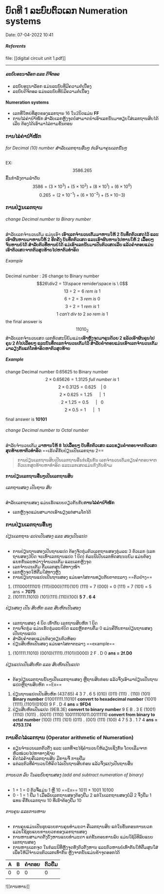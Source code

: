 #  ບົດທີ 1 ລະບົບຕົວເລກ Numeration systems
Date: 07-04-2022 10:41

##### Referents
file: [[digital circuit unit 1.pdf]]

-----------------
##### ລະບົບອະນາລັອກ ແລະ ດິຈິຕອລ 
- ລະບົບອະນາລັອກ ແມ່ນລະບົບທີ່ມີຄວາມຕໍ່ເນື່ອງ
- ລະບົບດິຈິຕອລ ແມ່ນລະບົບທີ່ບໍ່ມີຄວາມຕໍ່ເນື່ອງ

#### Numeration systems
*  ເລກທີ່ໃຫຍ່ທີ່ສຸດຂອງແລກຖານ 16 ໃນ2ບິດແມ່ນ **FF** 
* ການໄລ່ຄ່ານຳ້ໜັກ ສຳລັບເລກຫຼັງຈຸດບໍ່ສາມາດນຳເອົາເລກນັ້ນມາທຽບໃສ່ເລກຖານສິບໄດ້ເລີຍ ຕ້ອງໄດ້ເອົາມາໄລ່ຕາມຂັ້ນຕອນ

### ການໄລ່ຄ່ານຳ້ໜັກ
###### for Decimal (10) number ສຳລັບເລກຖານອື່ນໆ ກໍເອົາມາຄູນເລກນັ້ນໆ

  EX:
$$3586.265$$
ຂຶ້ນກຳລັງຕາມລຳດັບ
$$3586 = (3\times10^3)+(5\times10^2)+(8\times10^1)+(6\times10^0)$$
$$0.265 = (2\times10^{-1})+(6\times10^{-2})+(5\times10{-3})$$



### ການປ່ຽນເລກຖານ
###### change Decimal number to Binary number
<g>ສຳລັບເລກຈຳນວນເຕັມ ແມ່ນເອົາ</g> **ເອົາເລກຈຳນວນເຕັມມາຫານໃຫ້ 2 ບັນທຶກຕົວເສດໄວ້ ແລະເອົາຜົນຫານມາຫານໃຫ້ 2 ອີກຄັ້ງ ບັນທຶກຕົວເສດ ແລະເອົາຜົນຫານໄປຫານໃຫ້ 2 ເລື້ອຍໆ ຈົນຫານບໍ່ໄດ້ ສຳລັບຕົວທີ່ຫານບໍ່ໄດ້ ແມ່ເອົາເລກນັ້ນມາເປັນຕົວເສດເລີຍ ແລ້ວຄຳຕອບແມ່ນເອົາຕົວເສດຈາກຕົວສຸດທ້າຍໄປຫາຕົວທຳອິດ**
###### Example
Decimal number :  26 change to Binary number
$$26\div2 = 13\space remider\space is \ 0$$
$$13\div2=6\ rem\ is \ 1$$
$$6\div2=3\ rem \ is \ 0$$
$$3\div2=1\ rem \ is\ 1 $$
$$1\ can't\ div\ to\ 2\ so\ rem\ is\ 1 $$
the final answer is $$11010_2$$
<g>ສຳລັບເລກຈຳນວນເສດ ເລກທົດສະນິຍົມ</g>ແມ່ນ**ເອົາຫຼັງຈຸດມາຄູນດ້ວຍ 2 ແລ້ວເອົາຜົນຄູນໄປຄູນ 2 ຕໍ່ໄປເລີ້ອຍໆ ແລະບັນທຶກເລກຈຳນວນເຕັມໄວ້ ສຳລັບຄຳຕອບແມ່ນເອົາເລກຈຳນວນເຕັມມາລຽງກັນແຕ່ໂຕທຳອິດຫາຕົວສຸດທ້າຍ**
##### Example
change Decimal number 0.65625 to Binary number
$$2\times0.65626=1.3125\ full\ number\ is \ 1$$
$$2\times 0.3125 = 0.625\ \ \ \ | \ 0$$
$$2\times0.625=1.25\ \ \ \  \  \ | \  \ 1$$
$$2\times1.25 = 0.5 \ \ \ \ \ \ | \ \ \ 0$$
$$2\times0.5 = 1 \ \ \ \ \ \ |  \ \ \ 1$$


final answer is **10101**




###### change Decimal number to Octal number

<g> ສຳລັບຈຳນວນເຕັມ</g> **ມາຫານໃຫ້ 8 ໄປເລື້ອຍໆ ບັນທຶກຕົວເສດ ແລະຂຽນຄຳຕອບຈາກຕົວເສດສຸດທ້າຍຫາຕົວທຳອິດ**  ==ເຮັດຄືກັບປ່ຽນເປັນເລກຖານ 2==
> ການປ່ຽນເລກຖານສິບເປັນເລກຖານອື່ນກໍເຊັ່ນກັນ ເລກຈຳນວນເຕັມຂຽນຄຳຕອບຈາກຕົວເບກສຸດທ້າຍຫາທຳອິດ ແລະເລກເສດແມ່ນກົງກັນຂ້າມ

#### ການປ່ຽນເລກຖານອື່ນໆເປັນເລກຖານສິບ
###### ເລກຖານສອງ ເປັນຖານ ສິບ
ສຳລັບເລກຖານສອງ ແມ່ນເຮັດແບບດຽວກັນກັບ**ການໄລ່ຄ່ານຳ້ໜັກ**
* ເລກຫຼັງຈຸດແມ່ນສາມາດເອົາພຽງແຕ່ສາມໂຕໄດ້
### ການປ່ຽນເລກຖານອື່ນໆ
###### ປ່ຽນເລກຖານ ແປດເປັນສອງ ແລະ ສອງເປັນແປດ
- ການປ່ຽນຖານສອງເປັນຖານແປດ ຕ້ອງຈັດກຸ່ມຕົວເລກຖານສອງກຸ່ມລະ 3 ຕົວເລກ  (ເລກຖານສອງ3ບິດ ຈະເທົ່າເລກຖານແປດ 1 ບິດ) ກໍລະນີເປັນເລກທົດສະນະຍົມ ແມ່ນຕ້ອງແຍກກັນລະຫວ່າງຈຳນວນເຕັມ ແລະເລກຫຼັງຈຸດ
- ເລກຈຳນວນເຕັມ ຕື່ມເລກສູນໃສ່ທາງໜ້າ
- ເລກຫຼັງຈຸດໃຫ້ຕື່ມໃສ່ທາງຫຼັງ
- ການປ່ຽນຖານແປດເປັນຖານສອງ ແມ່ນອາໄສການທຽບກັບຕາຕະລາງ
==ຕົວຢ່າງ==
1. (111000111101)
	(111)(000)(111)(101)
(111) = 7
(000) = 0
(111) = 7
(101) = 5
 ans = **7075**
 2. (101111.11010)
       (101)(111).(110)(100)
          **5      7  .    6     4**

###### ປ່ຽນສອງ ເປັນ ສິບຫົກ ແລະ ສິບຫົກເປັນສອງ
- ເລກຖານສອງ 4 ບິດ ເທົ່າກັບ ເລກຖານສິບຫົກ 1 ບິດ
- ການຈັດກຸ່ມ ແມ່ນເຮັດກຸ່ມລະ4ບິດ ແລະຫຼັກການຕື່ມ 0 ແມ່ນຄືກັບການປ່ຽນຖານສອງເປັນຖານແປດ
- ສຳລັບຄຳຕອບແມ່ນຕ້ອງຂຽນຕົວຫ້ອຍ
- ປ່ຽນສິບຫົກເປັນສອງ ແມ່ນອາໄສຕາຕະລາງ
==example==
1. (101111.11010)
		(0010)(1111).(1101)(0000)
		     2       F    .   D        0
		     **ans = 2f.D0**
###### ປ່ຽນແປດເປັນສິບຫົກ ແລະ ສິບຫົກເປັນແປດ
- ຕ້ອງປ່ຽນເລກຖານນັ້ນໆເປັນເລກຖານສອງ ຫຼືຖານສິບກ່ອນ ແລ້ວຈຶ່ງເອົາມາປ່ຽນເປັນຖານແປດຫຼືຖານສິບຫົກ
==Ex==
1. ປ່ຽນຖານແປດເປັນສິບຫົກ (437.65)
			4        3         7      .      6          5
		(010)  (011)    (111)   .    (110)    (101)       **Binary number**
        010011111.110101
        **convert to hexadecimal number**
        (1001)(1111).(1101)(0100)
             9       F   .   D         4
	**ans = 9FD4**
2. ປ່ຽນສີບຫົກເປັນແປດ (9EB.3E)
     **convert to binary number**
        9         E        B       .         3          E
    (1001)  (1110)  (1011) .    (0011)  (1110)
    100111101011.00111110
    **convert from binary to octal number**
    (100) (111) (101) (011) . (001) (111) (100)
        4       7      5      3    .     1         7      4
    **ans = 4753.174**
### ການຄິດໄລ່ເລກຖານ (Operator arithmetic of Numeration)
- ຂຽນຈຳນວນເລກຕົວຕັ້ງ ແລະ ເລກທີ່ຈະໄຊ້ຄຳນວນໃຫ້ລຽນເຊິ່ງກັນ ໂດຍເລີ່ມຈາກຫົວໜ່ວຍໄປຫາທາງຊ້າຍ
- ຄິດໄລ່ຄ້າຍຄືເລກຖານສິບ ມີການຈື່ ການຢືມ
- ແຕ່ລະຕົວທີ່ຄຳນວນໃຫ້ຄິດໄລ່ເປັນຖານສິບກ່ອນ ແລ້ວຈຶ່ງແປງເປັນຖານອື່ນ
###### ການບວກ ລົບ ໃນລະບົບຖານສອງ (add and subtract numeration of binary)
- <g> 1 + 1 = 0 ຕົວຈື່ແມ່ນ 1   ຫຼື  10</g>
==Ex==
	1011
	+
	1001
  10100
- 0 - 1 = 1 ຢືມ 1 <g>ເມື່ອລົບເລກຖານສອງຕ້ອງຢືມ 2 ແຕ່ໃນເລກຖານສອງບໍ່ມີ 2 ຈຶ່ງຢືມ 1 ແທນ ຄືກັບເລກຖານ 10 ທີ່ເຮົາຕ້ອງຢືມ 10</g>
###### ການຄູນ ແລະການຫານ
- ການຄູນແມ່ນເປັນຮູບແບບການຄູນທຳມະດາ ຄືເລກຖານສິບ ແຕ່ໃນຂັ້ນຕອນການບວກ ແມ່ນໃຊ້ຮູບແບບການບວກຂອງເລກຖານສອງ
- ການຫານສາມາດຕັ້ງບັ້ງຫານແບບທຳມະດາ ແຕ່ຂັ້ນຕອນການລົບ ແມ່ນໃຊ້ວິທີລົບແບບເລກຖານສອງ
- ການຫານເລກຈຸດ ໃນກໍລະນີທີ່ຫຼັງຈຸດທັງຕົວຕັ້ງຫານ ແລະຕົວຫານບໍ່ເທົ່າກັນໃຫ້ຕື່ມສູນໃສ່ ເພື່ອໃຫ້ມີຈຳນວນຕົວເລກເທົ່າກັນ ຫຼັງຈາກນັ້ນແມ່ນຂ້າຈຸດອອກໄດ້


| A   | B   | ຄຳຕອບ | ຕົວຢືມ |
| --- | --- | ----- | ------ |
| 0   | 0   | 0     | 0      |
|     |     |       |        |
![[ການຫານ]]
